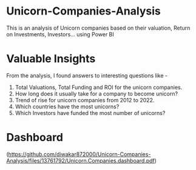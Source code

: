 # Unicorn-Companies-Analysis
This is an analysis of Unicorn companies based on their valuation, Return on Investments, Investors... using Power BI
# Valuable Insights
From the analysis, I found answers to interesting questions like - 
1. Total Valuations, Total Funding and ROI for the unicorn companies.
2. How long does it usually take for a company to become unicorn?
3. Trend of rise for unicorn companies from 2012 to 2022. 
4. Which countries have the most unicorns? 
5. Which Investors have funded the most number of unicorns?
# Dashboard
(https://github.com/diwakar872000/Unicorn-Companies-Analysis/files/13761792/Unicorn.Companies.dashboard.pdf)
   
